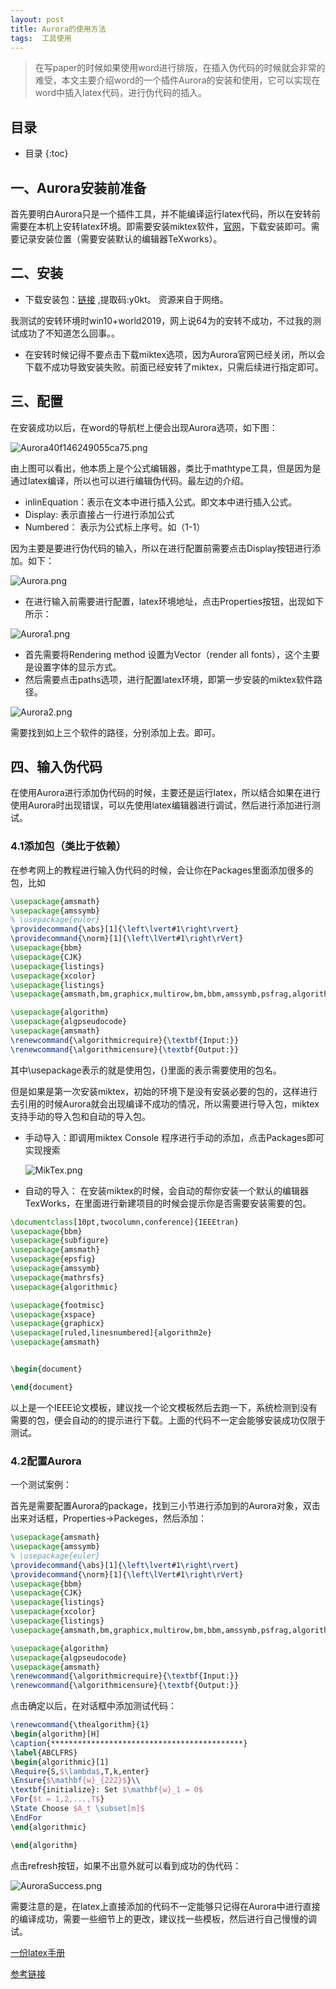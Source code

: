 ```yaml
---
layout: post
title: Aurora的使用方法
tags:  工具使用
---
```



> 在写paper的时候如果使用word进行排版，在插入伪代码的时候就会非常的难受，本文主要介绍word的一个插件Aurora的安装和使用，它可以实现在word中插入latex代码，进行伪代码的插入。

## 目录

* 目录
{:toc}
## 一、Aurora安装前准备

首先要明白Aurora只是一个插件工具，并不能编译运行latex代码，所以在安转前需要在本机上安转latex环境。即需要安装miktex软件，[官网](https://miktex.org/download)，下载安装即可。需要记录安装位置（需要安装默认的编辑器TeXworks）。



## 二、安装

- 下载安装包：[链接](https://pan.baidu.com/s/1qY_iMQ7XKr7MceX6BBs6vA) ,提取码:y0kt。 资源来自于网络。

我测试的安转环境时win10+world2019，网上说64为的安转不成功，不过我的测试成功了不知道怎么回事。。

- 在安转时候记得不要点击下载miktex选项，因为Aurora官网已经关闭，所以会下载不成功导致安装失败。前面已经安转了miktex，只需后续进行指定即可。

## 三、配置

在安装成功以后，在word的导航栏上便会出现Aurora选项，如下图：

![Aurora40f146249055ca75.png](https://pic.tyzhang.top/images/2020/10/09/Aurora40f146249055ca75.png)

由上图可以看出，他本质上是个公式编辑器，类比于mathtype工具，但是因为是通过latex编译，所以也可以进行编辑伪代码。最左边的介绍。

- inlinEquation：表示在文本中进行插入公式。即文本中进行插入公式。
- Display: 表示直接占一行进行添加公式
- Numbered： 表示为公式标上序号。如（1-1）

因为主要是要进行伪代码的输入，所以在进行配置前需要点击Display按钮进行添加。如下：

![Aurora.png](https://pic.tyzhang.top/images/2020/10/09/Aurora.png)

- 在进行输入前需要进行配置，latex环境地址，点击Properties按钮，出现如下所示：

![Aurora1.png](https://pic.tyzhang.top/images/2020/10/09/Aurora1.png)

- 首先需要将Rendering method 设置为Vector（render all fonts），这个主要是设置字体的显示方式。
- 然后需要点击paths选项，进行配置latex环境，即第一步安装的miktex软件路径。

![Aurora2.png](https://pic.tyzhang.top/images/2020/10/09/Aurora2.png)

需要找到如上三个软件的路径，分别添加上去。即可。

## 四、输入伪代码

在使用Aurora进行添加伪代码的时候，主要还是运行latex，所以结合如果在进行使用Aurora时出现错误，可以先使用latex编辑器进行调试，然后进行添加进行测试。

### 4.1添加包（类比于依赖）

在参考网上的教程进行输入伪代码的时候，会让你在Packages里面添加很多的包，比如

```latex
\usepackage{amsmath}
\usepackage{amssymb}
% \usepackage{euler}
\providecommand{\abs}[1]{\left\lvert#1\right\rvert}
\providecommand{\norm}[1]{\left\lVert#1\right\rVert}
\usepackage{bbm}
\usepackage{CJK}
\usepackage{listings}
\usepackage{xcolor}
\usepackage{listings}
\usepackage{amsmath,bm,graphicx,multirow,bm,bbm,amssymb,psfrag,algorithm,subfigure,color,mdframed,wasysym,subeqnarray,multicol}

\usepackage{algorithm}
\usepackage{algpseudocode}
\usepackage{amsmath}
\renewcommand{\algorithmicrequire}{\textbf{Input:}}
\renewcommand{\algorithmicensure}{\textbf{Output:}}
```

其中\usepackage表示的就是使用包，{}里面的表示需要使用的包名。  

但是如果是第一次安装miktex，初始的环境下是没有安装必要的包的，这样进行去引用的时候Aurora就会出现编译不成功的情况，所以需要进行导入包，miktex支持手动的导入包和自动的导入包。

- 手动导入：即调用miktex Console 程序进行手动的添加，点击Packages即可实现搜索

  ![MikTex.png](https://pic.tyzhang.top/images/2020/10/09/MikTex.png)

- 自动的导入： 在安装miktex的时候，会自动的帮你安装一个默认的编辑器TexWorks，在里面进行新建项目的时候会提示你是否需要安装需要的包。

```latex
\documentclass[10pt,twocolumn,conference]{IEEEtran}
\usepackage{bbm}
\usepackage{subfigure}
\usepackage{amsmath}
\usepackage{epsfig}
\usepackage{amssymb}
\usepackage{mathrsfs}
\usepackage{algorithmic}

\usepackage{footmisc}
\usepackage{xspace}
\usepackage{graphicx}
\usepackage[ruled,linesnumbered]{algorithm2e}
\usepackage{amsmath}


\begin{document}

\end{document}
```

以上是一个IEEE论文模板，建议找一个论文模板然后去跑一下，系统检测到没有需要的包，便会自动的的提示进行下载。上面的代码不一定会能够安装成功仅限于测试。

### 4.2配置Aurora

 一个测试案例：

首先是需要配置Aurora的package，找到三小节进行添加到的Aurora对象，双击出来对话框，Properties->Packeges，然后添加：

```latex
\usepackage{amsmath}
\usepackage{amssymb}
% \usepackage{euler}
\providecommand{\abs}[1]{\left\lvert#1\right\rvert}
\providecommand{\norm}[1]{\left\lVert#1\right\rVert}
\usepackage{bbm}
\usepackage{CJK}
\usepackage{listings}
\usepackage{xcolor}
\usepackage{listings}
\usepackage{amsmath,bm,graphicx,multirow,bm,bbm,amssymb,psfrag,algorithm,subfigure,color,mdframed,wasysym,subeqnarray,multicol}

\usepackage{algorithm}
\usepackage{algpseudocode}
\usepackage{amsmath}
\renewcommand{\algorithmicrequire}{\textbf{Input:}}
\renewcommand{\algorithmicensure}{\textbf{Output:}}
```

点击确定以后，在对话框中添加测试代码：

```latex
\renewcommand{\thealgorithm}{1}
\begin{algorithm}[H] 
\caption{*******************************************} 
\label{ABCLFRS}
\begin{algorithmic}[1] 
\Require{S,$\lambda$,T,k,enter}
\Ensure{$\mathbf{w}_{222}$}\\ 
\textbf{initialize}: Set $\mathbf{w}_1 = 0$ 
\For{$t = 1,2,...,T$} 
\State Choose $A_t \subset[m]$
\EndFor
\end{algorithmic} 

\end{algorithm}
```

点击refresh按钮，如果不出意外就可以看到成功的伪代码：

![AuroraSuccess.png](https://pic.tyzhang.top/images/2020/10/09/AuroraSuccess.png)

需要注意的是，在latex上直接添加的代码不一定能够只记得在Aurora中进行直接的编译成功，需要一些细节上的更改，建议找一些模板，然后进行自己慢慢的调试。  

[一份latex手册]( https://github.com/LostStarTvT/lostStarTvT.github.io/blob/master/book/latex手册.pdf )  

[参考链接]( http://www.yuerya.me/post/aurora-%7C-latex-in-word)

